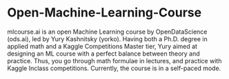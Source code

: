 # Open-Machine-Learning-Course
mlcourse.ai is an open Machine Learning course by OpenDataScience (ods.ai), led by Yury Kashnitsky (yorko). Having both a Ph.D. degree in applied math and a Kaggle Competitions Master tier, Yury aimed at designing an ML course with a perfect balance between theory and practice. Thus, you go through math formulae in lectures, and practice with Kaggle Inclass competitions. Currently, the course is in a self-paced mode. 
